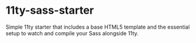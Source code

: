 # 11ty-sass-starter
Simple 11ty starter that includes a base HTML5 template and the essential setup to watch and compile your Sass alongside 11ty.
